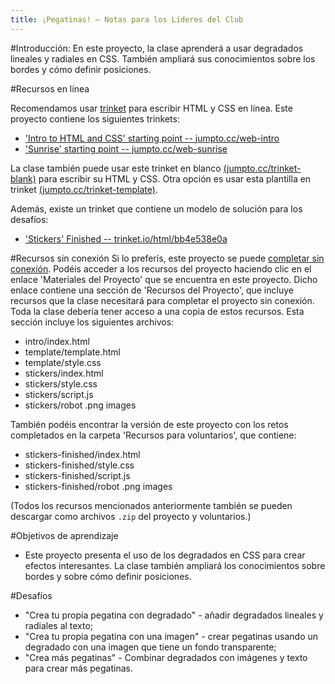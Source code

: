 ```yaml
---
title: ¡Pegatinas! — Notas para los Líderes del Club
---
```


#Introducción:
En este proyecto, la clase aprenderá a usar degradados lineales y radiales en CSS. También ampliará sus conocimientos sobre los bordes y cómo definir posiciones. 

#Recursos en línea

Recomendamos usar [trinket](https://trinket.io/) para escribir HTML y CSS en línea. Este proyecto contiene los siguientes trinkets:

+ ['Intro to HTML and CSS' starting point -- jumpto.cc/web-intro](http://jumpto.cc/web-intro)
+ ['Sunrise' starting point  -- jumpto.cc/web-sunrise](http://jumpto.cc/web-sunrise)

La clase también puede usar este trinket en blanco [(jumpto.cc/trinket-blank)](http://jumpto.cc/trinket-blank) para escribir su HTML y CSS. Otra opción es usar esta plantilla en trinket [(jumpto.cc/trinket-template)](http://jumpto.cc/trinket-template).

Además, existe un trinket que contiene un modelo de solución para los desafíos:

+ ['Stickers' Finished -- trinket.io/html/bb4e538e0a](https://trinket.io/html/bb4e538e0a)

#Recursos sin conexión
Si lo preferís, este proyecto se puede [completar sin conexión](https://www.codeclubprojects.org/en-GB/resources/webdev-working-offline/). Podéis acceder a los recursos del proyecto haciendo clic en el enlace 'Materiales del Proyecto' que se encuentra en este proyecto. Dicho enlace contiene una sección de 'Recursos del Proyecto', que incluye recursos que la clase necesitará para completar el proyecto sin conexión. Toda la clase debería tener acceso a una copia de estos recursos. Esta sección incluye los siguientes archivos:

+ intro/index.html
+ template/template.html
+ template/style.css
+ stickers/index.html
+ stickers/style.css
+ stickers/script.js
+ stickers/robot .png images

También podéis encontrar la versión de este proyecto con los retos completados en la carpeta 'Recursos para  voluntarios', que contiene:

+ stickers-finished/index.html
+ stickers-finished/style.css
+ stickers-finished/script.js
+ stickers-finished/robot .png images


(Todos los recursos mencionados anteriormente también se pueden descargar como archivos `.zip` del proyecto y voluntarios.)

#Objetivos de aprendizaje
+ Este proyecto presenta el uso de los degradados en CSS para crear efectos interesantes. La clase también ampliará los conocimientos sobre bordes y sobre cómo definir posiciones. 

#Desafíos
+ "Crea tu propia pegatina con degradado" - añadir degradados lineales y radiales al texto;
+ "Crea tu propia pegatina con una imagen" - crear pegatinas usando un degradado con una imagen que tiene un fondo transparente;
+ "Crea más pegatinas" - Combinar degradados con imágenes y texto para crear más pegatinas.
